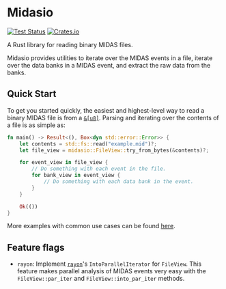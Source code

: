 # Midasio

[![Test Status](https://github.com/MIDAS-rs/midasio/actions/workflows/rust.yml/badge.svg)](https://github.com/MIDAS-rs/midasio/actions/workflows/rust.yml)
[![Crates.io](https://img.shields.io/crates/v/midasio?labelColor=383f47)](https://crates.io/crates/midasio)

A Rust library for reading binary MIDAS files.

Midasio provides utilities to iterate over the MIDAS events in a file, iterate
over the data banks in a MIDAS event, and extract the raw data from the banks.

## Quick Start

To get you started quickly, the easiest and highest-level way to read a binary
MIDAS file is from a
[`&[u8]`](https://doc.rust-lang.org/std/primitive.slice.html). Parsing and
iterating over the contents of a file is as simple as:

```rust no_run
fn main() -> Result<(), Box<dyn std::error::Error>> {
    let contents = std::fs::read("example.mid")?;
    let file_view = midasio::FileView::try_from_bytes(&contents)?;

    for event_view in file_view {
        // Do something with each event in the file.
        for bank_view in event_view {
            // Do something with each data bank in the event.
        }
    }

    Ok(())
}
```

More examples with common use cases can be found
[here](https://github.com/MIDAS-rs/midasio/tree/main/examples).

## Feature flags

- `rayon`: Implement [`rayon`](https://crates.io/crates/rayon)'s 
  `IntoParallelIterator` for `FileView`. This feature makes parallel analysis of
  MIDAS events very easy with the `FileView::par_iter` and
  `FileView::into_par_iter` methods.
